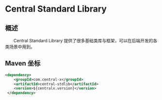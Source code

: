 # Central Standard Library
## 概述
&emsp;&emsp;Central Standard Library 提供了很多基础类库与框架，可以在后端开发的各类场景中用到。

## Maven 坐标

```xml
<dependency>
    <groupId>com.central-x</groupId>
    <artifactId>central-stdlib</artifactId>
    <version>${centralx.version}</version>
 </dependency>
```